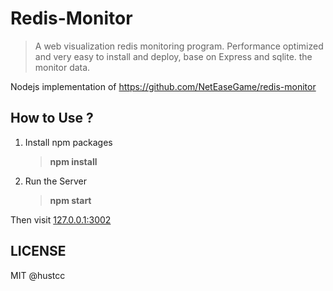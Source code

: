 # Redis-Monitor

> A web visualization redis monitoring program. Performance optimized and very easy to install and deploy, base on Express and sqlite. the monitor data.

Nodejs implementation of https://github.com/NetEaseGame/redis-monitor

## How to Use ?

1. Install npm packages

	> **npm install**

2. Run the Server
	
	> **npm start**


Then visit [127.0.0.1:3002](http://127.0.0.1:9527/) 
 
## LICENSE

MIT @hustcc

